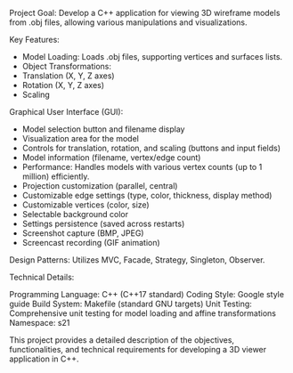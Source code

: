 Project Goal: Develop a C++ application for viewing 3D wireframe models from .obj files, allowing various manipulations and visualizations.

Key Features:

- Model Loading: Loads .obj files, supporting vertices and surfaces lists.
- Object Transformations:
- Translation (X, Y, Z axes)
- Rotation (X, Y, Z axes)
- Scaling

Graphical User Interface (GUI):
- Model selection button and filename display
- Visualization area for the model
- Controls for translation, rotation, and scaling (buttons and input fields)
- Model information (filename, vertex/edge count)
- Performance: Handles models with various vertex counts (up to 1 million) efficiently.
- Projection customization (parallel, central)
- Customizable edge settings (type, color, thickness, display method)
- Customizable vertices (color, size)
- Selectable background color
- Settings persistence (saved across restarts)
- Screenshot capture (BMP, JPEG)
- Screencast recording (GIF animation)

Design Patterns: Utilizes MVC, Facade, Strategy, Singleton, Observer.

Technical Details:

Programming Language: C++ (C++17 standard)
Coding Style: Google style guide
Build System: Makefile (standard GNU targets)
Unit Testing: Comprehensive unit testing for model loading and affine transformations
Namespace: s21

This project provides a detailed description of the objectives, functionalities, and technical requirements for developing a 3D viewer application in C++. 